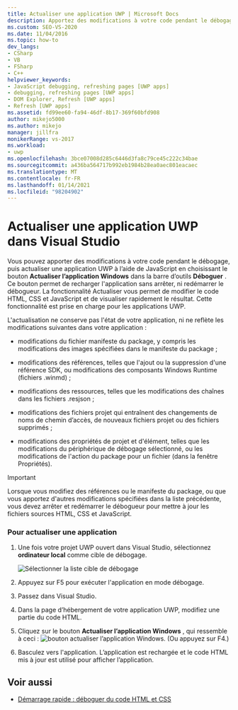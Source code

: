 ```yaml
---
title: Actualiser une application UWP | Microsoft Docs
description: Apportez des modifications à votre code pendant le débogage, puis actualisez une application plateforme Windows universelle (UWP) à l’aide de JavaScript dans Visual Studio.
ms.custom: SEO-VS-2020
ms.date: 11/04/2016
ms.topic: how-to
dev_langs:
- CSharp
- VB
- FSharp
- C++
helpviewer_keywords:
- JavaScript debugging, refreshing pages [UWP apps]
- debugging, refreshing pages [UWP apps]
- DOM Explorer, Refresh [UWP apps]
- Refresh [UWP apps]
ms.assetid: fd99ee60-fa94-46df-8b17-369f60bfd908
author: mikejo5000
ms.author: mikejo
manager: jillfra
monikerRange: vs-2017
ms.workload:
- uwp
ms.openlocfilehash: 3bce07008d285c6446d3fa8c79ce45c222c34bae
ms.sourcegitcommit: a436ba564717b992eb1984b28ea0aec801eacaec
ms.translationtype: MT
ms.contentlocale: fr-FR
ms.lasthandoff: 01/14/2021
ms.locfileid: "98204902"
---
```

# <a name="refresh-a-uwp-app-in-visual-studio"></a>Actualiser une application UWP dans Visual Studio

 Vous pouvez apporter des modifications à votre code pendant le débogage, puis actualiser une application UWP à l’aide de JavaScript en choisissant le bouton **Actualiser l’application Windows** dans la barre d’outils **Déboguer** . Ce bouton permet de recharger l'application sans arrêter, ni redémarrer le débogueur. La fonctionnalité Actualiser vous permet de modifier le code HTML, CSS et JavaScript et de visualiser rapidement le résultat. Cette fonctionnalité est prise en charge pour les applications UWP.

 L'actualisation ne conserve pas l'état de votre application, ni ne reflète les modifications suivantes dans votre application :

- modifications du fichier manifeste du package, y compris les modifications des images spécifiées dans le manifeste du package ;

- modifications des références, telles que l'ajout ou la suppression d'une référence SDK, ou modifications des composants Windows Runtime (fichiers .winmd) ;

- modifications des ressources, telles que les modifications des chaînes dans les fichiers .resjson ;

- modifications des fichiers projet qui entraînent des changements de noms de chemin d’accès, de nouveaux fichiers projet ou des fichiers supprimés ;

- modifications des propriétés de projet et d'élément, telles que les modifications du périphérique de débogage sélectionné, ou les modifications de l'action du package pour un fichier (dans la fenêtre Propriétés).

> [!IMPORTANT]
> Lorsque vous modifiez des références ou le manifeste du package, ou que vous apportez d'autres modifications spécifiées dans la liste précédente, vous devez arrêter et redémarrer le débogueur pour mettre à jour les fichiers sources HTML, CSS et JavaScript.

### <a name="to-refresh-an-app"></a>Pour actualiser une application

1. Une fois votre projet UWP ouvert dans Visual Studio, sélectionnez **ordinateur local** comme cible de débogage.

     ![Sélectionner la liste cible de débogage](../debugger/media/js_select_target.png "JS_Select_Target")

3. Appuyez sur F5 pour exécuter l'application en mode débogage.

4. Passez dans Visual Studio.

5. Dans la page d’hébergement de votre application UWP, modifiez une partie du code HTML.

7. Cliquez sur le bouton **Actualiser l’application Windows** , qui ressemble à ceci : ![bouton actualiser l’application Windows](../debugger/media/js_refresh.png "JS_Refresh"). (Ou appuyez sur F4.)

8. Basculez vers l'application. L’application est rechargée et le code HTML mis à jour est utilisé pour afficher l’application.

## <a name="see-also"></a>Voir aussi
- [Démarrage rapide : déboguer du code HTML et CSS](../debugger/quickstart-debug-html-and-css.md)